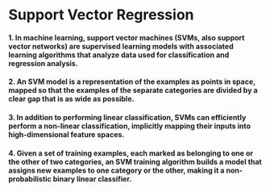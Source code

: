 # Support Vector Regression

#### 1. In machine learning, support vector machines (SVMs, also support vector networks) are supervised learning models with associated learning algorithms that analyze data used  for classification and regression analysis.
#### 2. An SVM model is a representation of the examples as points in space, mapped so that the examples of the separate categories are divided by a clear gap that is as wide as possible.
#### 3. In addition to performing linear classification, SVMs can efficiently perform a non-linear classification, implicitly mapping their inputs into high-dimensional feature spaces.
#### 4. Given a set of training examples, each marked as belonging to one or the other of two categories, an SVM training algorithm builds a model that assigns new examples to one category or the other, making it a non-probabilistic binary linear classifier.
